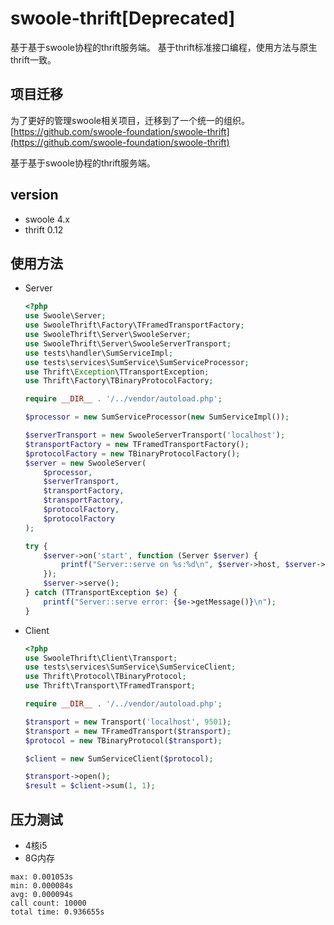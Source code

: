 # swoole-thrift[Deprecated]
基于基于swoole协程的thrift服务端。
基于thrift标准接口编程，使用方法与原生thrift一致。

## 项目迁移

为了更好的管理swoole相关项目，迁移到了一个统一的组织。
[https://github.com/swoole-foundation/swoole-thrift](https://github.com/swoole-foundation/swoole-thrift)

基于基于swoole协程的thrift服务端。
## version

+ swoole 4.x
+ thrift 0.12

## 使用方法

+ Server
    
    ```php
    <?php
    use Swoole\Server;
    use SwooleThrift\Factory\TFramedTransportFactory;
    use SwooleThrift\Server\SwooleServer;
    use SwooleThrift\Server\SwooleServerTransport;
    use tests\handler\SumServiceImpl;
    use tests\services\SumService\SumServiceProcessor;
    use Thrift\Exception\TTransportException;
    use Thrift\Factory\TBinaryProtocolFactory;
    
    require __DIR__ . '/../vendor/autoload.php';
    
    $processor = new SumServiceProcessor(new SumServiceImpl());
    
    $serverTransport = new SwooleServerTransport('localhost');
    $transportFactory = new TFramedTransportFactory();
    $protocolFactory = new TBinaryProtocolFactory();
    $server = new SwooleServer(
        $processor,
        $serverTransport,
        $transportFactory,
        $transportFactory,
        $protocolFactory,
        $protocolFactory
    );
    
    try {
        $server->on('start', function (Server $server) {
            printf("Server::serve on %s:%d\n", $server->host, $server->port);
        });
        $server->serve();
    } catch (TTransportException $e) {
        printf("Server::serve error: {$e->getMessage()}\n");
    }
    ```
 
 + Client
    
    ```php
    <?php
    use SwooleThrift\Client\Transport;
    use tests\services\SumService\SumServiceClient;
    use Thrift\Protocol\TBinaryProtocol;
    use Thrift\Transport\TFramedTransport;
    
    require __DIR__ . '/../vendor/autoload.php';
    
    $transport = new Transport('localhost', 9501);
    $transport = new TFramedTransport($transport);
    $protocol = new TBinaryProtocol($transport);
    
    $client = new SumServiceClient($protocol);
    
    $transport->open();
    $result = $client->sum(1, 1);
    ```
    
## 压力测试
 
+ 4核i5
+ 8G内存

 ```text
max: 0.001053s
min: 0.000084s
avg: 0.000094s
call count: 10000
total time: 0.936655s
```
